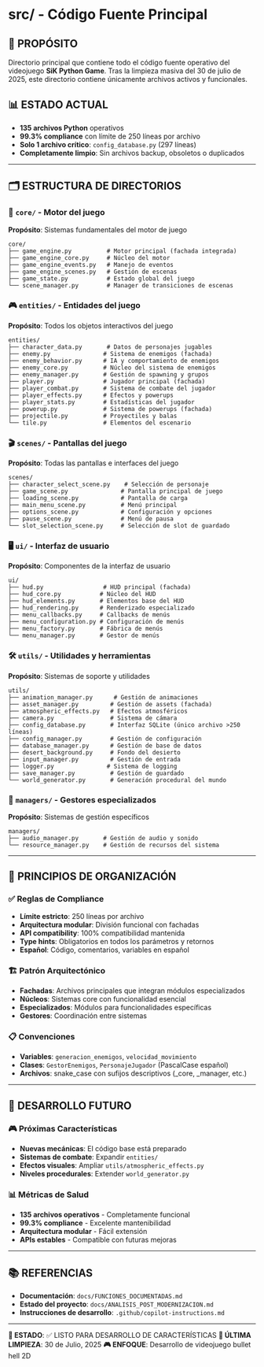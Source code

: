 # src/ - Código Fuente Principal

## 🎯 **PROPÓSITO**
Directorio principal que contiene todo el código fuente operativo del videojuego **SiK Python Game**. Tras la limpieza masiva del 30 de julio de 2025, este directorio contiene únicamente archivos activos y funcionales.

## 📊 **ESTADO ACTUAL**
- **135 archivos Python** operativos
- **99.3% compliance** con límite de 250 líneas por archivo
- **Solo 1 archivo crítico**: `config_database.py` (297 líneas)
- **Completamente limpio**: Sin archivos backup, obsoletos o duplicados

---

## 🗂️ **ESTRUCTURA DE DIRECTORIOS**

### 📁 **`core/`** - Motor del juego
**Propósito**: Sistemas fundamentales del motor de juego
```
core/
├── game_engine.py          # Motor principal (fachada integrada)
├── game_engine_core.py     # Núcleo del motor
├── game_engine_events.py   # Manejo de eventos
├── game_engine_scenes.py   # Gestión de escenas
├── game_state.py           # Estado global del juego
└── scene_manager.py        # Manager de transiciones de escenas
```

### 🎮 **`entities/`** - Entidades del juego
**Propósito**: Todos los objetos interactivos del juego
```
entities/
├── character_data.py       # Datos de personajes jugables
├── enemy.py               # Sistema de enemigos (fachada)
├── enemy_behavior.py      # IA y comportamiento de enemigos
├── enemy_core.py          # Núcleo del sistema de enemigos
├── enemy_manager.py       # Gestión de spawning y grupos
├── player.py              # Jugador principal (fachada)
├── player_combat.py       # Sistema de combate del jugador
├── player_effects.py      # Efectos y powerups
├── player_stats.py        # Estadísticas del jugador
├── powerup.py             # Sistema de powerups (fachada)
├── projectile.py          # Proyectiles y balas
└── tile.py                # Elementos del escenario
```

### 🎬 **`scenes/`** - Pantallas del juego
**Propósito**: Todas las pantallas e interfaces del juego
```
scenes/
├── character_select_scene.py    # Selección de personaje
├── game_scene.py               # Pantalla principal de juego
├── loading_scene.py            # Pantalla de carga
├── main_menu_scene.py          # Menú principal
├── options_scene.py            # Configuración y opciones
├── pause_scene.py              # Menú de pausa
└── slot_selection_scene.py     # Selección de slot de guardado
```

### 🖥️ **`ui/`** - Interfaz de usuario
**Propósito**: Componentes de la interfaz de usuario
```
ui/
├── hud.py                 # HUD principal (fachada)
├── hud_core.py           # Núcleo del HUD
├── hud_elements.py       # Elementos base del HUD
├── hud_rendering.py      # Renderizado especializado
├── menu_callbacks.py     # Callbacks de menús
├── menu_configuration.py # Configuración de menús
├── menu_factory.py       # Fábrica de menús
└── menu_manager.py       # Gestor de menús
```

### 🛠️ **`utils/`** - Utilidades y herramientas
**Propósito**: Sistemas de soporte y utilidades
```
utils/
├── animation_manager.py      # Gestión de animaciones
├── asset_manager.py         # Gestión de assets (fachada)
├── atmospheric_effects.py   # Efectos atmosféricos
├── camera.py                # Sistema de cámara
├── config_database.py       # Interfaz SQLite (único archivo >250 líneas)
├── config_manager.py        # Gestión de configuración
├── database_manager.py      # Gestión de base de datos
├── desert_background.py     # Fondo del desierto
├── input_manager.py         # Gestión de entrada
├── logger.py               # Sistema de logging
├── save_manager.py          # Gestión de guardado
└── world_generator.py       # Generación procedural del mundo
```

### 🔧 **`managers/`** - Gestores especializados
**Propósito**: Sistemas de gestión específicos
```
managers/
├── audio_manager.py       # Gestión de audio y sonido
└── resource_manager.py    # Gestión de recursos del sistema
```

---

## 🎯 **PRINCIPIOS DE ORGANIZACIÓN**

### ✅ **Reglas de Compliance**
- **Límite estricto**: 250 líneas por archivo
- **Arquitectura modular**: División funcional con fachadas
- **API compatibility**: 100% compatibilidad mantenida
- **Type hints**: Obligatorios en todos los parámetros y retornos
- **Español**: Código, comentarios, variables en español

### 🏗️ **Patrón Arquitectónico**
- **Fachadas**: Archivos principales que integran módulos especializados
- **Núcleos**: Sistemas core con funcionalidad esencial
- **Especializados**: Módulos para funcionalidades específicas
- **Gestores**: Coordinación entre sistemas

### 📋 **Convenciones**
- **Variables**: `generacion_enemigos`, `velocidad_movimiento`
- **Clases**: `GestorEnemigos`, `PersonajeJugador` (PascalCase español)
- **Archivos**: snake_case con sufijos descriptivos (_core, _manager, etc.)

---

## 🚀 **DESARROLLO FUTURO**

### 🎮 **Próximas Características**
- **Nuevas mecánicas**: El código base está preparado
- **Sistemas de combate**: Expandir `entities/`
- **Efectos visuales**: Ampliar `utils/atmospheric_effects.py`
- **Niveles procedurales**: Extender `world_generator.py`

### 📊 **Métricas de Salud**
- **135 archivos operativos** - Completamente funcional
- **99.3% compliance** - Excelente mantenibilidad
- **Arquitectura modular** - Fácil extensión
- **APIs estables** - Compatible con futuras mejoras

---

## 📚 **REFERENCIAS**
- **Documentación**: `docs/FUNCIONES_DOCUMENTADAS.md`
- **Estado del proyecto**: `docs/ANALISIS_POST_MODERNIZACION.md`
- **Instrucciones de desarrollo**: `.github/copilot-instructions.md`

---

**🎯 ESTADO**: ✅ LISTO PARA DESARROLLO DE CARACTERÍSTICAS
**📅 ÚLTIMA LIMPIEZA**: 30 de Julio, 2025
**🎮 ENFOQUE**: Desarrollo de videojuego bullet hell 2D
